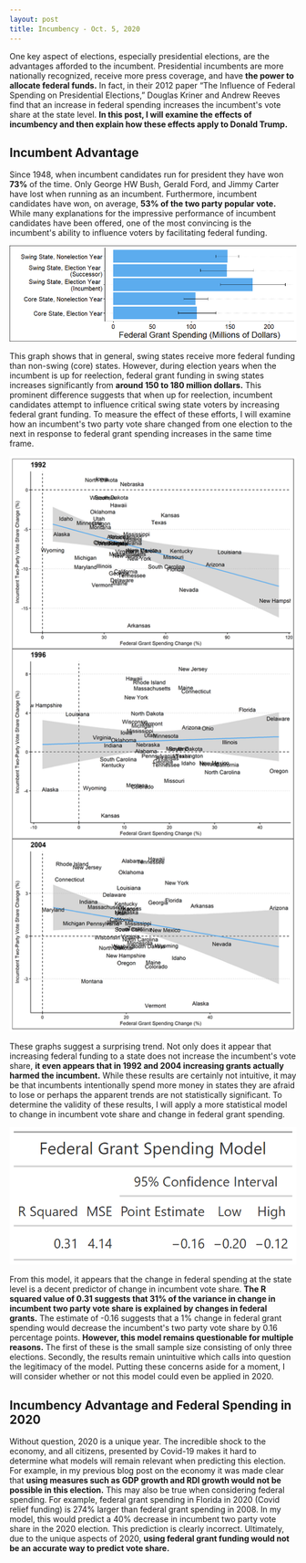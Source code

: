 ```yaml
---
layout: post
title: Incumbency - Oct. 5, 2020
---
```


One key aspect of elections, especially presidential elections, are the advantages afforded to the incumbent. Presidential incumbents are more nationally recognized, receive more press coverage, and have **the power to allocate federal funds.** In fact, in their 2012 paper “The Influence of Federal Spending on Presidential Elections,” Douglas Kriner and Andrew Reeves find that an increase in federal spending increases the incumbent's vote share at the state level. **In this post, I will examine the effects of incumbency and then explain how these effects apply to Donald Trump.** 

## Incumbent Advantage

Since 1948, when incumbent candidates run for president they have won **73%** of the time. Only George HW Bush, Gerald Ford, and Jimmy Carter have lost when running as an incumbent. Furthermore, incumbent candidates have won, on average, **53% of the two party popular vote.** While many explanations for the impressive performance of incumbent candidates have been offered, one of the most convincing is the incumbent's ability to influence voters by facilitating federal funding. 

![picture](../images/grant_spending_barplot.png)

This graph shows that in general, swing states receive more federal funding than non-swing (core) states. However, during election years when the incumbent is up for reelection, federal grant funding in swing states increases significantly from **around 150 to 180 million dollars.** This prominent difference suggests that when up for reelection, incumbent candidates attempt to influence critical swing state voters by increasing federal grant funding. To measure the effect of these efforts, I will examine how an incumbent's two party vote share changed from one election to the next in response to federal grant spending increases in the same time frame. 

![picture](../images/vs_graphs_incumbent.png)

These graphs suggest a surprising trend. Not only does it appear that increasing federal funding to a state does not increase the incumbent's vote share, **it even appears that in 1992 and 2004 increasing grants actually harmed the incumbent.** While these results are certainly not intuitive, it may be that incumbents intentionally spend more money in states they are afraid to lose or perhaps the apparent trends are not statistically significant. To determine the validity of these results, I will apply a more statistical model to change in incumbent vote share and change in federal grant spending.

![picture](../images/federal_spending_gt.png)

From this model, it appears that the change in federal spending at the state level is a decent predictor of change in incumbent vote share. **The R squared value of 0.31 suggests that 31% of the variance in change in incumbent two party vote share is explained by changes in federal grants.** The estimate of -0.16 suggests that a 1% change in federal grant spending would decrease the incumbent's two party vote share by 0.16 percentage points. **However, this model remains questionable for multiple reasons.** The first of these is the small sample size consisting of only three elections. Secondly, the results remain unintuitive which calls into question the legitimacy of the model. Putting these concerns aside for a moment, I will consider whether or not this model could even be applied in 2020. 

## Incumbency Advantage and Federal Spending in 2020

Without question, 2020 is a unique year. The incredible shock to the economy, and all citizens, presented by Covid-19 makes it hard to determine what models will remain relevant when predicting this election. For example, in my previous blog post on the economy it was made clear that **using measures such as GDP growth and RDI growth would not be possible in this election.** This may also be true when considering federal spending. For example, federal grant spending in Florida in 2020 (Covid relief funding) is 274% larger than federal grant spending in 2008. In my model, this would predict a 40% decrease in incumbent two party vote share in the 2020 election. This prediction is clearly incorrect. Ultimately, due to the unique aspects of 2020, **using federal grant funding would not be an accurate way to predict vote share.** 
